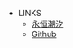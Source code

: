 <!-- _navbar.md -->

* LINKS
  * [永恒潮汐](https://etstudios.cn)
  * [Github](https://github.com/EtGYS/)